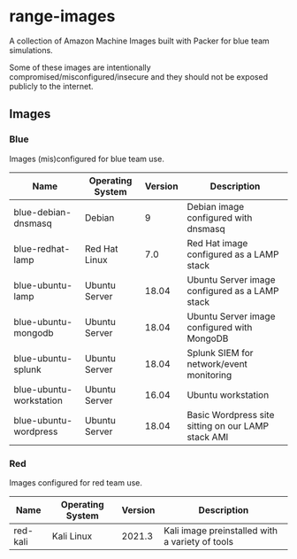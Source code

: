 # range-images

A collection of Amazon Machine Images built with Packer for blue team simulations.

Some of these images are intentionally compromised/misconfigured/insecure and they should not be exposed publicly to the internet.

## Images

### Blue

Images (mis)configured for blue team use.

| Name | Operating System | Version | Description |
| ---- | ---------------- | ------- | ----------- |
| blue-debian-dnsmasq | Debian | 9 | Debian image configured with dnsmasq |
| blue-redhat-lamp | Red Hat Linux | 7.0 | Red Hat image configured as a LAMP stack |
| blue-ubuntu-lamp | Ubuntu Server | 18.04 | Ubuntu Server image configured as a LAMP stack |
| blue-ubuntu-mongodb | Ubuntu Server | 18.04 | Ubuntu Server image configured with MongoDB |
| blue-ubuntu-splunk | Ubuntu Server | 18.04 | Splunk SIEM for network/event monitoring|
| blue-ubuntu-workstation | Ubuntu Server | 16.04 | Ubuntu workstation |
| blue-ubuntu-wordpress | Ubuntu Server | 18.04 | Basic Wordpress site sitting on our LAMP stack AMI

### Red

Images configured for red team use.

| Name | Operating System | Version | Description |
| ---- | ---------------- | ------- | ----------- |
| red-kali | Kali Linux | 2021.3 | Kali image preinstalled with a variety of tools |
